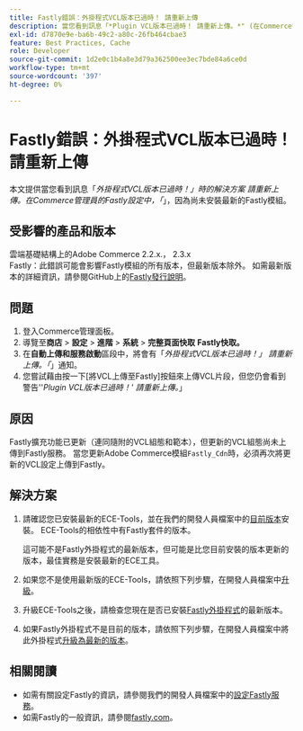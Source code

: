 ```yaml
---
title: Fastly錯誤：外掛程式VCL版本已過時！ 請重新上傳
description: 當您看到訊息「*Plugin VCL版本已過時！ 請重新上傳。*" (在Commerce管理員的Fastly設定中)，因為尚未安裝最新的Fastly模組。
exl-id: d7870e9e-ba6b-49c2-a80c-26fb464cbae3
feature: Best Practices, Cache
role: Developer
source-git-commit: 1d2e0c1b4a8e3d79a362500ee3ec7bde84a6ce0d
workflow-type: tm+mt
source-wordcount: '397'
ht-degree: 0%

---
```


# Fastly錯誤：外掛程式VCL版本已過時！ 請重新上傳

本文提供當您看到訊息「*外掛程式VCL版本已過時！」時的解決方案 請重新上傳。在Commerce管理員的Fastly設定中，「*」，因為尚未安裝最新的Fastly模組。

## 受影響的產品和版本

雲端基礎結構上的Adobe Commerce 2.2.x.， 2.3.x<br>
Fastly：此錯誤可能會影響Fastly模組的所有版本，但最新版本除外。 如需最新版本的詳細資訊，請參閱GitHub上的[Fastly發行說明](https://github.com/fastly/fastly-magento2/releases)。

## 問題

1. 登入Commerce管理面板。
1. 導覽至&#x200B;**商店** > **設定** > **進階** > **系統** > **完整頁面快取**   **Fastly快取。**
1. 在&#x200B;**自動上傳和服務啟動**&#x200B;區段中，將會有「*外掛程式VCL版本已過時！」 請重新上傳。「*」通知。
1. 您嘗試藉由按一下[將VCL上傳至Fastly]按鈕來上傳VCL片段，但您仍會看到警告&#39;&#39;*Plugin VCL版本已過時！&#39; 請重新上傳。*」

## 原因

Fastly擴充功能已更新（連同隨附的VCL組態和範本），但更新的VCL組態尚未上傳到Fastly服務。 當您更新Adobe Commerce模組`Fastly_Cdn`時，必須再次將更新的VCL設定上傳到Fastly。

## 解決方案

1. 請確認您已安裝最新的ECE-Tools，並在我們的開發人員檔案中的[目前版本](https://experienceleague.adobe.com/docs/commerce-cloud-service/user-guide/release-notes/cloud-tools-suite.html?lang=zh-Hant)安裝。 ECE-Tools的相依性中有Fastly套件的版本。

   這可能不是Fastly外掛程式的最新版本，但可能是比您目前安裝的版本更新的版本，最佳實務是安裝最新的ECE工具。

1. 如果您不是使用最新版的ECE-Tools，請依照下列步驟，在開發人員檔案中[升級](https://experienceleague.adobe.com/docs/commerce-cloud-service/user-guide/dev-tools/ece-tools/update-package.html?lang=zh-Hant)。
1. 升級ECE-Tools之後，請檢查您現在是否已安裝[Fastly外掛程式](https://github.com/fastly/fastly-magento2/tree/master/etc/vcl_snippets)的最新版本。
1. 如果Fastly外掛程式不是目前的版本，請依照下列步驟，在開發人員檔案中將此外掛程式[升級為最新的版本](https://experienceleague.adobe.com/docs/commerce-cloud-service/user-guide/cdn/setup-fastly/fastly-configuration.html?lang=zh-Hant#upgrade-the-fastly-module)。

## 相關閱讀

* 如需有關設定Fastly的資訊，請參閱我們的開發人員檔案中的[設定Fastly服務](https://experienceleague.adobe.com/docs/commerce-cloud-service/user-guide/cdn/fastly.html?lang=zh-Hant)。
* 如需Fastly的一般資訊，請參閱[fastly.com](https://www.fastly.com/)。
